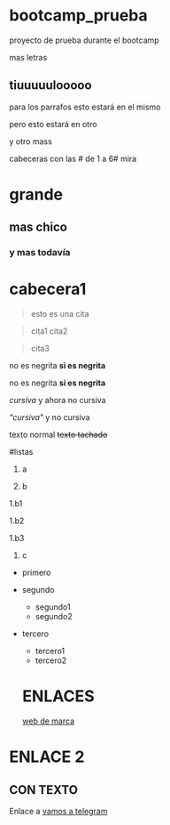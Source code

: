 # bootcamp_prueba
proyecto de prueba durante el bootcamp

mas letras

## tiuuuuulooooo

para los parrafos
esto estará en el mismo

pero esto estará en otro

y otro mass

cabeceras con las # de 1 a 6# mira

# grande

## mas chico






### y mas todavía

cabecera1
=========



> esto es una cita

> cita1
> cita2

>cita3

no es negrita **si es negrita**

no es negrita  __si es negrita__

_cursiva_  y ahora no  cursiva

*"cursiva"*   y no cursiva

texto normal  ~~texto tachado~~

#listas

1. a

1. b

  1.b1
  
  1.b2
  
  1.b3
  
1. c


* primero
* segundo
   * segundo1
   * segundo2
* tercero
   * tercero1
   * tercero2
   
  
  # ENLACES 
  
  [web de marca](https://wwww.marca.es)
 
# ENLACE 2 
## CON TEXTO

Enlace a [vamos a telegram](https://play.google.com)



